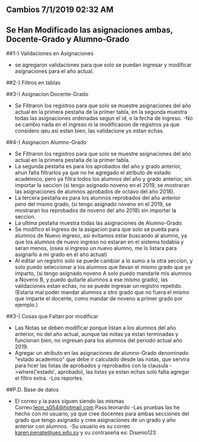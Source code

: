 ## Cambios 7/1/2019 02:32 AM
## Se Han Modificado las asignaciones ambas, Docente-Grado y Alumno-Grado
##1-) Validaciones en Asignaciones
- se agregaron validaciones para que solo se puedan ingresar y modificar asignaciones para el año actual.

##2-) Filtros en tablas

##3-) Asignacion Docente-Grado
- Se Filtraron los registros para que solo se muestre asignaciones del año actual en la primera pestaña de la primer tabla, en la segunda muestra todas las asignaciones ordenadas segun el id, o la fecha de ingreso.
-No se cambio nada en el ingreso ni la modificasion de registros ya que considero qeu asi estan bien, las validacione ys estan echas.

##4-) Asignacion Alumno-Grado
- Se Filtraron los registros para que solo se muestre asignaciones del año actual en la primera pestaña de la primer tabla.
- La segunda pestaña es para los aprobados del año y grado anterior, ahun falta filtrarlos ya que no he agregado el atributo de estado academico, pero ya filtra todos los alumnos del año y grado anterior, sin importar la seccion (si tengo asignado noveno en el 2019, se mostraran las asignaciones de alumnos aprobados de octavo del año 2018).
- La tercera pestaña es para los alumnos reprobados del año anterior pero del mismo grado, (si tengo asignado noveno en el 2019, se mostraran los reprobados de noveno del año 2018) sin importar la seccion.
- La ultima pestaña muestra todas las asignaciones de Alumno-Grado.
- Se modifico el ingreso de la asigacion para que solo se pueda para alumnos de Nuevo ingreso, asi evitamos estar buscando al alumno, ya que los alumnos de nuevo ingreso no estaran en el sistema todabia y seran menos, (osea si ingreso un nuevo alumno, me lo listara para asignarlo a mi grado en el año actual)
- Al editar un registro solo se puede cambiar a lo sumo a la otra seccion, y solo puedo seleccionar a los alumnos que llevan el mismo grado que yo imparto, (si tengo asignado noveno A solo puedo mandarle mis alumnos a Noveno B, y puedo quitarle alumnos a ese mismo grado), las validaciones estan echas, no se puede ingresar un registro repetido. (Estaria mal poder mandar alumnos a otro grado que no fuera el mismo que imparte el docente, como mandar de noveno a primer grado por ejemplo.)

##3-) Cosas que Faltan por modificar
- Las Notas se deben modificar porque listan a los alumnos del año anterior, no del año actual, aunque las notas ya estan terminadas y funcionan bien, no ingresan para los alumnos del periodo actual año 2019.
- Agregar un atributo en las asignaciones de alumno-Grado denominado "estado academico" que debe ir calculado desde las notas, que servira para hcer las listas de aprobados y reprobados con la clausula ->where('estado', aprobado), las listas ya estan echas solo falta agregar el filtro extra.
-Los reportes.

##P.D. Base de datos
- El correo y la pass siguen siendo las mismas Correo:leon_s054@hotmail.com Pass:leonardo
-Las pruebas las he hecho con mi usuario, ya que cree docentes para ambas secciones del grado que tengo asignado y cree asignaciones de un grado y año anterior con alumnos.
-Su usuario es su correo karen.penate@ues.edu.sv y su contraseña es: Disenio123